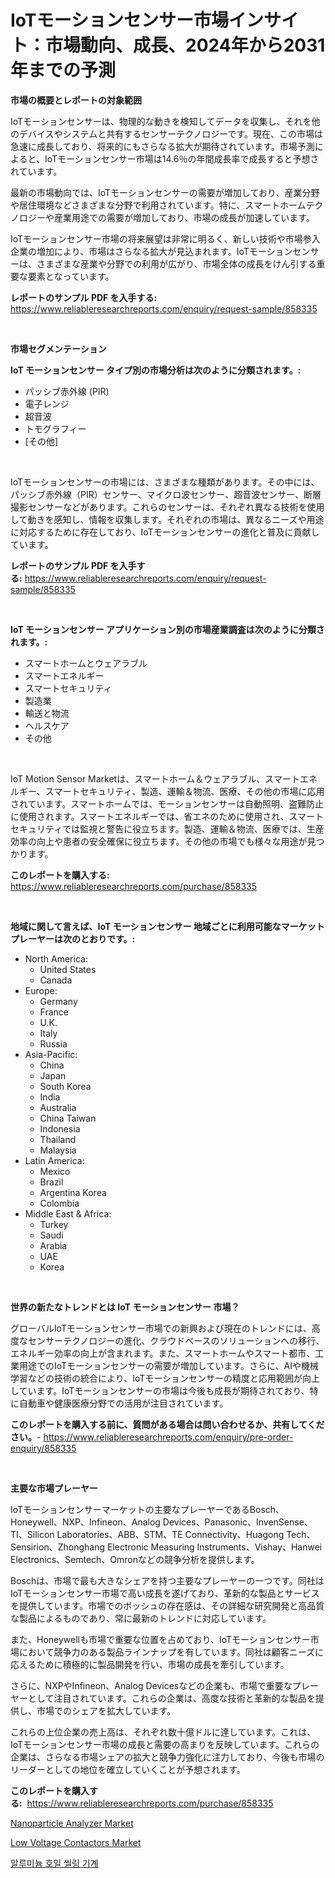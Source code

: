 <p><h1>IoTモーションセンサー市場インサイト：市場動向、成長、2024年から2031年までの予測</h1></p><p><strong>市場の概要とレポートの対象範囲</strong></p>
<p><p>IoTモーションセンサーは、物理的な動きを検知してデータを収集し、それを他のデバイスやシステムと共有するセンサーテクノロジーです。現在、この市場は急速に成長しており、将来的にもさらなる拡大が期待されています。市場予測によると、IoTモーションセンサー市場は14.6％の年間成長率で成長すると予想されています。</p><p>最新の市場動向では、IoTモーションセンサーの需要が増加しており、産業分野や居住環境などさまざまな分野で利用されています。特に、スマートホームテクノロジーや産業用途での需要が増加しており、市場の成長が加速しています。</p><p>IoTモーションセンサー市場の将来展望は非常に明るく、新しい技術や市場参入企業の増加により、市場はさらなる拡大が見込まれます。IoTモーションセンサーは、さまざまな産業や分野での利用が広がり、市場全体の成長をけん引する重要な要素となっています。</p></p>
<p><strong>レポートのサンプル PDF を入手する:</strong> <a href="https://www.reliableresearchreports.com/enquiry/request-sample/858335">https://www.reliableresearchreports.com/enquiry/request-sample/858335</a></p>
<p>&nbsp;</p>
<p><strong>市場セグメンテーション</strong></p>
<p><strong>IoT モーションセンサー タイプ別の市場分析は次のように分類されます。:</strong></p>
<p><ul><li>パッシブ赤外線 (PIR)</li><li>電子レンジ</li><li>超音波</li><li>トモグラフィー</li><li>[その他]</li></ul></p>
<p>&nbsp;</p>
<p><p>IoTモーションセンサーの市場には、さまざまな種類があります。その中には、パッシブ赤外線（PIR）センサー、マイクロ波センサー、超音波センサー、断層撮影センサーなどがあります。これらのセンサーは、それぞれ異なる技術を使用して動きを感知し、情報を収集します。それぞれの市場は、異なるニーズや用途に対応するために存在しており、IoTモーションセンサーの進化と普及に貢献しています。</p></p>
<p><strong>レポートのサンプル PDF を入手する:</strong>&nbsp;<a href="https://www.reliableresearchreports.com/enquiry/request-sample/858335">https://www.reliableresearchreports.com/enquiry/request-sample/858335</a></p>
<p>&nbsp;</p>
<p><strong> IoT モーションセンサー アプリケーション別の市場産業調査は次のように分類されます。:</strong></p>
<p><ul><li>スマートホームとウェアラブル</li><li>スマートエネルギー</li><li>スマートセキュリティ</li><li>製造業</li><li>輸送と物流</li><li>ヘルスケア</li><li>その他</li></ul></p>
<p>&nbsp;</p>
<p><p>IoT Motion Sensor Marketは、スマートホーム＆ウェアラブル、スマートエネルギー、スマートセキュリティ、製造、運輸＆物流、医療、その他の市場に応用されています。スマートホームでは、モーションセンサーは自動照明、盗難防止に使用されます。スマートエネルギーでは、省エネのために使用され、スマートセキュリティでは監視と警告に役立ちます。製造、運輸＆物流、医療では、生産効率の向上や患者の安全確保に役立ちます。その他の市場でも様々な用途が見つかります。</p></p>
<p><strong>このレポートを購入する:</strong>&nbsp; <a href="https://www.reliableresearchreports.com/purchase/858335">https://www.reliableresearchreports.com/purchase/858335</a></p>
<p>&nbsp;</p>
<p><strong>地域に関して言えば、IoT モーションセンサー 地域ごとに利用可能なマーケットプレーヤーは次のとおりです。:</strong></p>
<p><ul>
    <li>
        North America:
        <ul>
            <li>United States</li>
            <li>Canada</li>
        </ul>
    </li>
    <li>
        Europe:
        <ul>
            <li>Germany</li>
            <li>France</li>
            <li>U.K.</li>
            <li>Italy</li>
            <li>Russia</li>
        </ul>
    </li>
    <li>
        Asia-Pacific:
        <ul>
            <li>China</li>
            <li>Japan</li>
            <li>South Korea</li>
            <li>India</li>
            <li>Australia</li>
            <li>China Taiwan</li>
            <li>Indonesia</li>
            <li>Thailand</li>
            <li>Malaysia</li>
        </ul>
    </li>
    <li>
        Latin America:
        <ul>
            <li>Mexico</li>
            <li>Brazil</li>
            <li>Argentina Korea</li>
            <li>Colombia</li>
        </ul>
    </li>
    <li>
        Middle East & Africa:
        <ul>
            <li>Turkey</li>
            <li>Saudi</li>
            <li>Arabia</li>
            <li>UAE</li>
            <li>Korea</li>
        </ul>
    </li>
    </ul></p>
<p>&nbsp;</p>
<p><strong>世界の新たなトレンドとは IoT モーションセンサー 市場？</strong></p>
<p><p>グローバルIoTモーションセンサー市場での新興および現在のトレンドには、高度なセンサーテクノロジーの進化、クラウドベースのソリューションへの移行、エネルギー効率の向上が含まれます。また、スマートホームやスマート都市、工業用途でのIoTモーションセンサーの需要が増加しています。さらに、AIや機械学習などの技術の統合により、IoTモーションセンサーの精度と応用範囲が向上しています。IoTモーションセンサーの市場は今後も成長が期待されており、特に自動車や健康医療分野での活用が注目されています。</p></p>
<p><strong>このレポートを購入する前に、質問がある場合は問い合わせるか、共有してください。</strong>- <a href="https://www.reliableresearchreports.com/enquiry/pre-order-enquiry/858335">https://www.reliableresearchreports.com/enquiry/pre-order-enquiry/858335</a></p>
<p>&nbsp;</p>
<p><strong>主要な市場プレーヤー</strong></p>
<p><p>IoTモーションセンサーマーケットの主要なプレーヤーであるBosch、Honeywell、NXP、Infineon、Analog Devices、Panasonic、InvenSense、TI、Silicon Laboratories、ABB、STM、TE Connectivity、Huagong Tech、Sensirion、Zhonghang Electronic Measuring Instruments、Vishay、Hanwei Electronics、Semtech、Omronなどの競争分析を提供します。</p><p>Boschは、市場で最も大きなシェアを持つ主要なプレーヤーの一つです。同社はIoTモーションセンサー市場で高い成長を遂げており、革新的な製品とサービスを提供しています。市場でのボッシュの存在感は、その詳細な研究開発と高品質な製品によるものであり、常に最新のトレンドに対応しています。</p><p>また、Honeywellも市場で重要な位置を占めており、IoTモーションセンサー市場において競争力のある製品ラインナップを有しています。同社は顧客ニーズに応えるために積極的に製品開発を行い、市場の成長を牽引しています。</p><p>さらに、NXPやInfineon、Analog Devicesなどの企業も、市場で重要なプレーヤーとして注目されています。これらの企業は、高度な技術と革新的な製品を提供し、市場でのシェアを拡大しています。</p><p>これらの上位企業の売上高は、それぞれ数十億ドルに達しています。これは、IoTモーションセンサー市場の成長と需要の高まりを反映しています。これらの企業は、さらなる市場シェアの拡大と競争力強化に注力しており、今後も市場のリーダーとしての地位を確立していくことが予想されます。</p></p>
<p><strong>このレポートを購入する:</strong>&nbsp;&nbsp;<a href="https://www.reliableresearchreports.com/purchase/858335">https://www.reliableresearchreports.com/purchase/858335</a></p>
<p><p><a href="https://github.com/changoleonlaverguenzanoexiste/Market-Research-Report-List-2/blob/main/nanoparticle-analyzer-market.md">Nanoparticle Analyzer Market</a></p><p><a href="https://github.com/dimitrishawkinswaynenp91rgz/Market-Research-Report-List-1/blob/main/low-voltage-contactors-market.md">Low Voltage Contactors Market</a></p><p><a href="https://github.com/wallacBahrtyinger567686/Market-Research-Report-List-1/blob/main/39642899062.md">알루미늄 호일 씰링 기계</a></p></p>